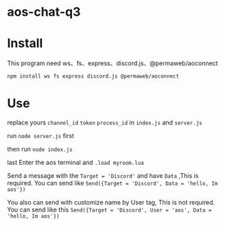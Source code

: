 # aos-chat-q3

<h1> Install </h1>

This program need ws、fs、express、discord.js、@permaweb/aoconnect

`npm install ws fs express discord.js @permaweb/aoconnect`

<h1> Use </h1>

replace yours `channel_id` `token` `process_id` in `index.js` and `server.js`

run `node server.js` first

then run `node index.js`

last Enter the aos terminal and `.load myroom.lua`

Send a message with the `Target = 'Discord'` and have `Data` ,This is required. 
You can send like `Send({Target = 'Discord', Data = 'hello, Im aos'})`

You also can send with customize name by User tag, This is not required. 
You can send like this `Send({Target = 'Discord', User = 'aos', Data = 'hello, Im aos'})`

